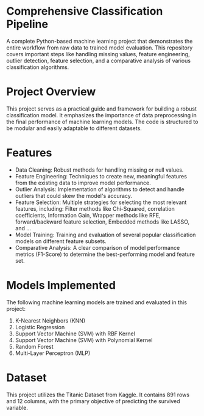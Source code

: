 #  Comprehensive Classification Pipeline
A complete Python-based machine learning project that demonstrates the entire workflow from raw data to trained model evaluation. This repository covers important steps like handling missing values, feature engineering, outlier detection, feature selection, and a comparative analysis of various classification algorithms.

# Project Overview
This project serves as a practical guide and framework for building a robust classification model. It emphasizes the importance of data preprocessing in the final performance of machine learning models. The code is structured to be modular and easily adaptable to different datasets.

# Features
-	Data Cleaning: Robust methods for handling missing or null values.
-	Feature Engineering: Techniques to create new, meaningful features from the existing data to improve model performance.
-	Outlier Analysis: Implementation of algorithms to detect and handle outliers that could skew the model's accuracy.
-	Feature Selection: Multiple strategies for selecting the most relevant features, including: Filter methods like Chi-Squared, correlation coefficients, Information Gain, Wrapper methods like RFE, forward/backward feature selection, Embedded methods like LASSO, and ...
-	Model Training: Training and evaluation of several popular classification models on different feature subsets.
-	Comparative Analysis: A clear comparison of model performance metrics (F1-Score) to determine the best-performing model and feature set.

# Models Implemented
The following machine learning models are trained and evaluated in this project:
1.	K-Nearest Neighbors (KNN)
2.	Logistic Regression
3.	Support Vector Machine (SVM) with RBF Kernel
4.	Support Vector Machine (SVM) with Polynomial Kernel
5.	Random Forest
6.	Multi-Layer Perceptron (MLP)

# Dataset
This project utilizes the Titanic Dataset from Kaggle. It contains 891 rows and 12 columns, with the primary objective of predicting the survived variable.
